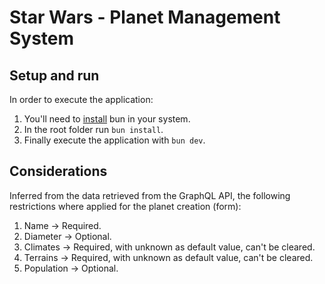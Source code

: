 # Star Wars - Planet Management System

## Setup and run
In order to execute the application:
1. You'll need to [install](https://bun.sh/docs/installation) bun in your system.
2. In the root folder run `` bun install ``.
3. Finally execute the application with `` bun dev ``.


## Considerations
Inferred from the data retrieved from the GraphQL API, the following restrictions where applied for the planet creation (form):
1. Name -> Required.
2. Diameter -> Optional.
3. Climates -> Required, with unknown as default value, can't be cleared.
4. Terrains -> Required, with unknown as default value, can't be cleared.
5. Population -> Optional.
